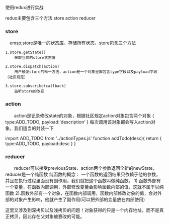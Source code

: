 使用redux进行实战

redux主要包含三个方法
    store
    action
    reducer


### store
&emsp;emsp;store是唯一的状态库，存储所有状态，store包含三个方法

    1.store.getState()
        获取当前的store状态值

    2.store.dispatch(action)
        用户触发store的唯一方法，action是一个对象里面包含type字段以及payload字段（社区规定）

    3.store.subscribe(callback)
        监听store的改变

### action
&emsp;&emsp;action是记录修改state的对象，根据社区规定action对象包含两个对象
{
    type:ADD_TODO,
    payload:'description'
}
每次调用该对象都会写入action对象，我们适当的封装一下

import ADD_TODO from '../actionTypes.js'
function addTodo(desc){
    return {
        type:ADD_TODO,
        payload:desc
    }
}


### reducer
&emsp;&emsp;reducer可以接受previousState、action两个参数返回全新的newState，reducer是一个纯函数
纯函数的概念：
    一个函数的返回结果只依赖于他的参数，并且在执行过程里面没有副作用，我们就把这个函数叫做纯函数。
    1).函数外部有一个变量，在函数内部调用，外部修改变量会影响函数内部的值，这就不属于以纯函数
    2).函数外部有一个对象，在函数内部调用，函数内部修改对象的值，会对外部的对象产生影响，他就产生了副作用(可以把外部的变量放在内部使用)

这里又涉及到深拷贝以及浅拷贝的问题！对象获得的只是一个内存地址，而不是真正拷贝，因此存在父对象被篡改的可能。
